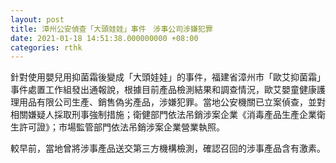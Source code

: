 ```yaml
---
layout: post
title: 漳州公安偵查「大頭娃娃」事件　涉事公司涉嫌犯罪
date: 2021-01-18 14:51:38.000000000 +08:00
categories: rthk
---
```


針對使用嬰兒用抑菌霜後變成「大頭娃娃」的事件，福建省漳州市「歐艾抑菌霜」事件處置工作組發出通報說，根據目前產品檢測結果和調查情況，歐艾嬰童健康護理用品有限公司生產、銷售偽劣產品，涉嫌犯罪。當地公安機關已立案偵查，並對相關嫌疑人採取刑事強制措施；衛健部門依法吊銷涉案企業《消毒產品生產企業衛生許可證》；市場監管部門依法吊銷涉案企業營業執照。

較早前，當地曾將涉事產品送交第三方機構檢測，確認召回的涉事產品含有激素。
